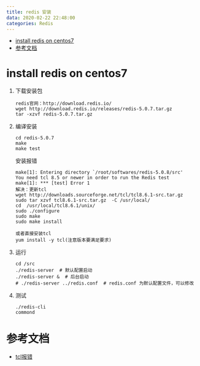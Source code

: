 ```yaml
---
title: redis 安装
data: 2020-02-22 22:48:00
categories: Redis
---
```

<!-- TOC START min:1 max:3 link:true asterisk:false update:true -->
- [install redis on centos7](#install-redis-on-centos7)
- [参考文档](#参考文档)
<!-- TOC END -->
<!--more-->

# install redis on centos7

1.  下载安装包
    ```
    redis官网：http://download.redis.io/
    wget http://download.redis.io/releases/redis-5.0.7.tar.gz
    tar -xzvf redis-5.0.7.tar.gz
    ```
2.  编译安装
    ```
    cd redis-5.0.7
    make
    make test
    ```

    安装报错
    ```
    make[1]: Entering directory `/root/softwares/redis-5.0.8/src'
    You need tcl 8.5 or newer in order to run the Redis test
    make[1]: *** [test] Error 1
    解决：更新tcl
    wget http://downloads.sourceforge.net/tcl/tcl8.6.1-src.tar.gz  
    sudo tar xzvf tcl8.6.1-src.tar.gz  -C /usr/local/  
    cd  /usr/local/tcl8.6.1/unix/  
    sudo ./configure  
    sudo make  
    sudo make install   

    或者直接安装tcl
    yum install -y tcl(注意版本要满足要求)
    ```

3.  运行
    ```
    cd /src
    ./redis-server  # 默认配置启动
    ./redis-server &  # 后台启动
    # ./redis-server ../redis.conf  # redis.conf 为默认配置文件，可以修改
    ```

4.  测试
    ```
    ./redis-cli
    commond
    ```

# 参考文档
- [tcl报错](https://blog.csdn.net/zhangshu123321/java/article/details/51440106)
